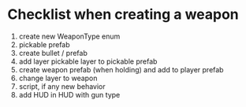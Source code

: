 # Checklist when creating a weapon

1. create new WeaponType enum
1. pickable prefab
1. create bullet / prefab
1. add layer pickable layer to pickable prefab
1. create weapon prefab (when holding) and add to player prefab
1. change layer to weapon
1. script, if any new behavior
1. add HUD in HUD with gun type
